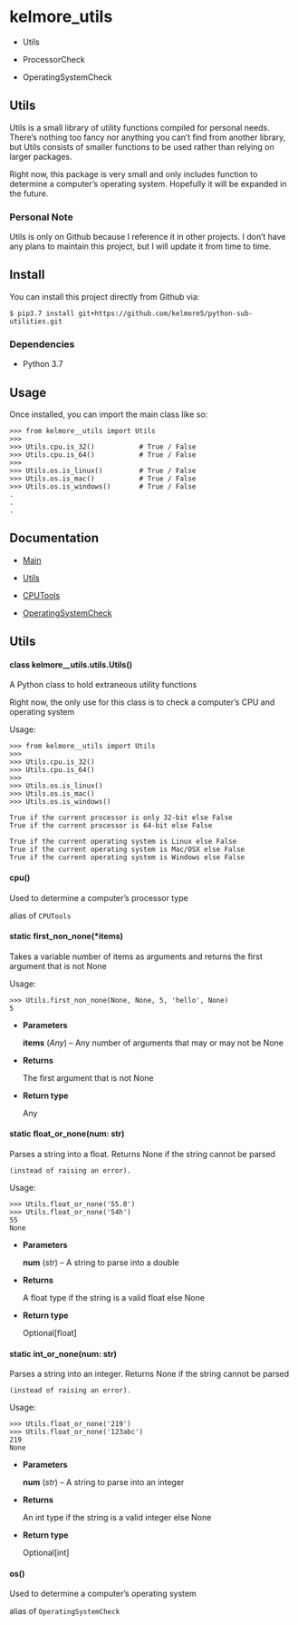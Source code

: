 <!-- kelmore__utils documentation master file, created by
sphinx-quickstart on Sun Sep  1 18:49:11 2019.
You can adapt this file completely to your liking, but it should at least
contain the root `toctree` directive. -->
# kelmore_utils

* Utils

* ProcessorCheck

* OperatingSystemCheck


## Utils

Utils is a small library of utility functions compiled for personal needs. There’s
nothing too fancy nor anything you can’t find from another library, but Utils consists of
smaller functions to be used rather than relying on larger packages.

Right now, this package is very small and only includes function to determine a computer’s
operating system. Hopefully it will be expanded in the future.

### Personal Note

Utils is only on Github because I reference it in other projects. I don’t have any plans
to maintain this project, but I will update it from time to time.

## Install

You can install this project directly from Github via:

```
$ pip3.7 install git+https://github.com/kelmore5/python-sub-utilities.git
```

### Dependencies

* Python 3.7

## Usage

Once installed, you can import the main class like so:

```
>>> from kelmore__utils import Utils
>>>
>>> Utils.cpu.is_32()           # True / False
>>> Utils.cpu.is_64()           # True / False
>>>
>>> Utils.os.is_linux()         # True / False
>>> Utils.os.is_mac()           # True / False
>>> Utils.os.is_windows()       # True / False
.
.
.
```

## Documentation

* [Main](docs/build/markdown/index.md)

* [Utils](docs/build/markdown/pages/utils.md)

* [CPUTools](docs/build/markdown/pages/processor.md)

* [OperatingSystemCheck](docs/build/markdown/pages/operating_system.md)

<!-- kelmore__utils documentation master file, created by
sphinx-quickstart on Sun Sep  1 18:49:11 2019.
You can adapt this file completely to your liking, but it should at least
contain the root `toctree` directive. -->
## Utils


#### class kelmore__utils.utils.Utils()
A Python class to hold extraneous utility functions

Right now, the only use for this class is to check a computer’s CPU and operating system

Usage:

```
>>> from kelmore__utils import Utils
>>>
>>> Utils.cpu.is_32()
>>> Utils.cpu.is_64()
>>>
>>> Utils.os.is_linux()
>>> Utils.os.is_mac()
>>> Utils.os.is_windows()

True if the current processor is only 32-bit else False
True if the current processor is 64-bit else False

True if the current operating system is Linux else False
True if the current operating system is Mac/OSX else False
True if the current operating system is Windows else False
```


#### cpu()
Used to determine a computer’s processor type

alias of `CPUTools`


#### static first_non_none(\*items)
Takes a variable number of items as arguments and returns the first argument that is
not None

Usage:

```
>>> Utils.first_non_none(None, None, 5, 'hello', None)
5
```


* **Parameters**

    **items** (*Any*) – Any number of arguments that may or may not be None



* **Returns**

    The first argument that is not None



* **Return type**

    Any



#### static float_or_none(num: str)
Parses a string into a float. Returns None if the string cannot be parsed

    (instead of raising an error).

Usage:

```
>>> Utils.float_or_none('55.0')
>>> Utils.float_or_none('54h')
55
None
```


* **Parameters**

    **num** (*str*) – A string to parse into a double



* **Returns**

    A float type if the string is a valid float else None



* **Return type**

    Optional[float]



#### static int_or_none(num: str)
Parses a string into an integer. Returns None if the string cannot be parsed

    (instead of raising an error).

Usage:

```
>>> Utils.float_or_none('219')
>>> Utils.float_or_none('123abc')
219
None
```


* **Parameters**

    **num** (*str*) – A string to parse into an integer



* **Returns**

    An int type if the string is a valid integer else None



* **Return type**

    Optional[int]



#### os()
Used to determine a computer’s operating system

alias of `OperatingSystemCheck`
